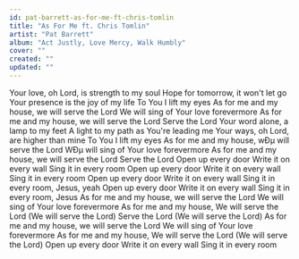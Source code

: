 ```yaml
---
id: pat-barrett-as-for-me-ft-chris-tomlin
title: "As For Me ft. Chris Tomlin"
artist: "Pat Barrett"
album: "Act Justly, Love Mercy, Walk Humbly"
cover: ""
created: ""
updated: ""
---
```


Your love, oh Lord, is strength to my soul
Hope for tomorrow, it won't let go
Your presence is the joy of my life
To You I lift my eyes
As for me and my house, we will serve the Lord
We will sing of Your love forevermore
As for me and my house, we will serve the Lord
Serve the Lord
Your word alone, a lamp to my feet
A light to my path as You're leading me
Your ways, oh Lord, are higher than mine
To You I lift my eyes
As for me and my house, wÐµ will serve the Lord
WÐµ will sing of Your love forevermore
As for me and my house, we will serve the Lord
Serve the Lord
Open up every door
Write it on every wall
Sing it in every room
Open up every door
Write it on every wall
Sing it in every room
Open up every door
Write it on every wall
Sing it in every room, Jesus, yeah
Open up every door
Write it on every wall
Sing it in every room, Jesus
As for me and my house, we will serve the Lord
We will sing of Your love forevermore
As for me and my house,
We will serve the Lord (We will serve the Lord)
Serve the Lord (We will serve the Lord)
As for me and my house, we will serve the Lord
We will sing of Your love forevermore
As for me and my house,
We will serve the Lord (We will serve the Lord)
Open up every door
Write it on every wall
Sing it in every room